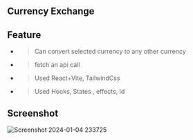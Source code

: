 ## Currency Exchange
## Feature
- > Can convert selected currency to any other currency
- > fetch an api call
- > Used React+Vite, TailwindCss
- > Used Hooks, States , effects, Id

## Screenshot
![Screenshot 2024-01-04 233725](https://github.com/AmanBhardwaj-Git/currency-exchange/assets/141410524/9c8ec694-4a2b-42f9-88fe-8503c007face)
